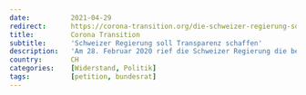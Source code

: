 ```yaml
---
date:          2021-04-29
redirect:      https://corona-transition.org/die-schweizer-regierung-soll-transparenz-schaffen
title:         Corona Transition
subtitle:      'Schweizer Regierung soll Transparenz schaffen'
description:   'Am 28. Februar 2020 rief die Schweizer Regierung die besondere und am 16. März 2020 die ausserordentliche Lage gemäss Epidemiengesetz aus. Von (...)'
country:       CH
categories:    [Widerstand, Politik]
tags:          [petition, bundesrat]
---
```


